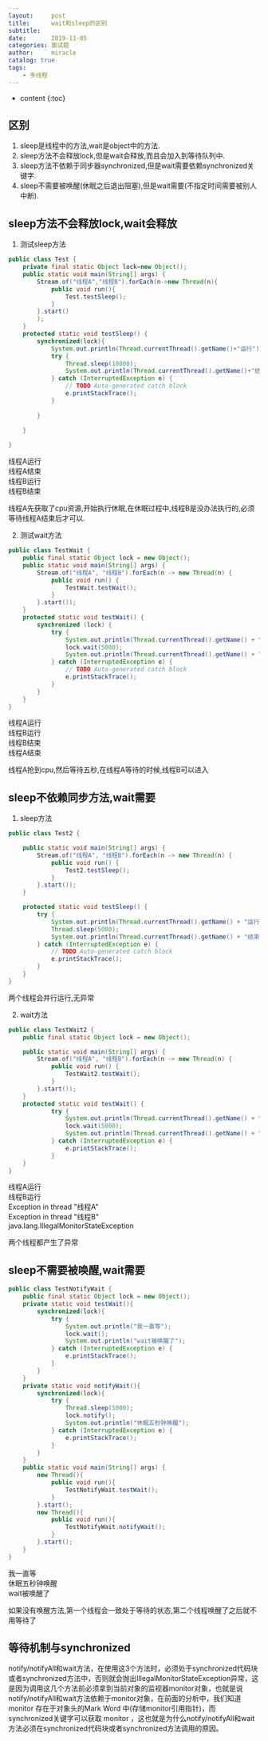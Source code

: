 ```yaml
---
layout:     post
title:      wait和sleep的区别
subtitle:   
date:       2019-11-05
categories: 面试题
author:     miracle
catalog: true
tags:
    - 多线程
---
```


* content
{:toc}

## 区别

1. sleep是线程中的方法,wait是object中的方法.
2. sleep方法不会释放lock,但是wait会释放,而且会加入到等待队列中.
3. sleep方法不依赖于同步器synchronized,但是wait需要依赖synchronized关键字.
4. sleep不需要被唤醒(休眠之后退出阻塞),但是wait需要(不指定时间需要被别人中断).

## sleep方法不会释放lock,wait会释放

1. 测试sleep方法

```java
public class Test {
	private final static Object lock=new Object();
	public static void main(String[] args) {
		Stream.of("线程A","线程B").forEach(n->new Thread(n){
			public void run(){
				Test.testSleep();
			}
		}.start()
		);
	}
	protected static void testSleep() {
		synchronized(lock){
			System.out.println(Thread.currentThread().getName()+"运行");
			try {
				Thread.sleep(10000);
				System.out.println(Thread.currentThread().getName()+"结束");
			} catch (InterruptedException e) {
				// TODO Auto-generated catch block
				e.printStackTrace();
			}
			
		}
		
	}

}
```

线程A运行  
线程A结束  
线程B运行  
线程B结束  

线程A先获取了cpu资源,开始执行休眠,在休眠过程中,线程B是没办法执行的,必须等待线程A结束后才可以.

2. 测试wait方法

```java
public class TestWait {
	public final static Object lock = new Object();
	public static void main(String[] args) {
		Stream.of("线程A", "线程B").forEach(n -> new Thread(n) {
			public void run() {
				TestWait.testWait();
			}
		}.start());
	}
	protected static void testWait() {
		synchronized (lock) {
			try {
				System.out.println(Thread.currentThread().getName() + "运行");
				lock.wait(5000);
				System.out.println(Thread.currentThread().getName() + "结束");
			} catch (InterruptedException e) {
				// TODO Auto-generated catch block
				e.printStackTrace();
			}
		}
	}
}
```
线程A运行  
线程B运行  
线程B结束  
线程A结束  

线程A抢到cpu,然后等待五秒,在线程A等待的时候,线程B可以进入

## sleep不依赖同步方法,wait需要

1. sleep方法

```java
public class Test2 {

	public static void main(String[] args) {
		Stream.of("线程A", "线程B").forEach(n -> new Thread(n) {
			public void run() {
				Test2.testSleep();
			}
		}.start());
	}

	protected static void testSleep() {
		try {
			System.out.println(Thread.currentThread().getName() + "运行");
			Thread.sleep(5000);
			System.out.println(Thread.currentThread().getName() + "结束");
		} catch (InterruptedException e) {
			// TODO Auto-generated catch block
			e.printStackTrace();
		}
	}
}

```

两个线程会并行运行,无异常

2. wait方法

```java
public class TestWait2 {
	public final static Object lock = new Object();

	public static void main(String[] args) {
		Stream.of("线程A", "线程B").forEach(n -> new Thread(n) {
			public void run() {
				TestWait2.testWait();
			}
		}.start());
	}
	protected static void testWait() {
			try {
				System.out.println(Thread.currentThread().getName() + "运行");
				lock.wait(5000);
				System.out.println(Thread.currentThread().getName() + "结束");
			} catch (InterruptedException e) {
				e.printStackTrace();
			}
	}
}
```

线程A运行  
线程B运行  
Exception in thread "线程A"  
Exception in thread "线程B"  
java.lang.IllegalMonitorStateException  

两个线程都产生了异常

## sleep不需要被唤醒,wait需要

```java
public class TestNotifyWait {
	public final static Object lock = new Object();
	private static void testWait(){
		synchronized(lock){
			try {
				System.out.println("我一直等");
				lock.wait();
				System.out.println("wait被唤醒了");
			} catch (InterruptedException e) {
				e.printStackTrace();
			}
		}
	}
	private static void notifyWait(){
		synchronized(lock){
			try {
				Thread.sleep(5000);
				lock.notify();
				System.out.println("休眠五秒钟唤醒");
			} catch (InterruptedException e) {
				e.printStackTrace();
			}
		}
	}
	public static void main(String[] args) {
		new Thread(){
			public void run(){
				TestNotifyWait.testWait();
			}
		}.start();
		new Thread(){
			public void run(){
				TestNotifyWait.notifyWait();
			}
		}.start();
	}
}
```

我一直等  
休眠五秒钟唤醒  
wait被唤醒了  

如果没有唤醒方法,第一个线程会一致处于等待的状态,第二个线程唤醒了之后就不用等待了

## 等待机制与synchronized

notify/notifyAll和wait方法，在使用这3个方法时，必须处于synchronized代码块或者synchronized方法中，否则就会抛出IllegalMonitorStateException异常，这是因为调用这几个方法前必须拿到当前对象的监视器monitor对象，也就是说notify/notifyAll和wait方法依赖于monitor对象，在前面的分析中，我们知道monitor 存在于对象头的Mark Word 中(存储monitor引用指针)，而synchronized关键字可以获取 monitor ，这也就是为什么notify/notifyAll和wait方法必须在synchronized代码块或者synchronized方法调用的原因。
